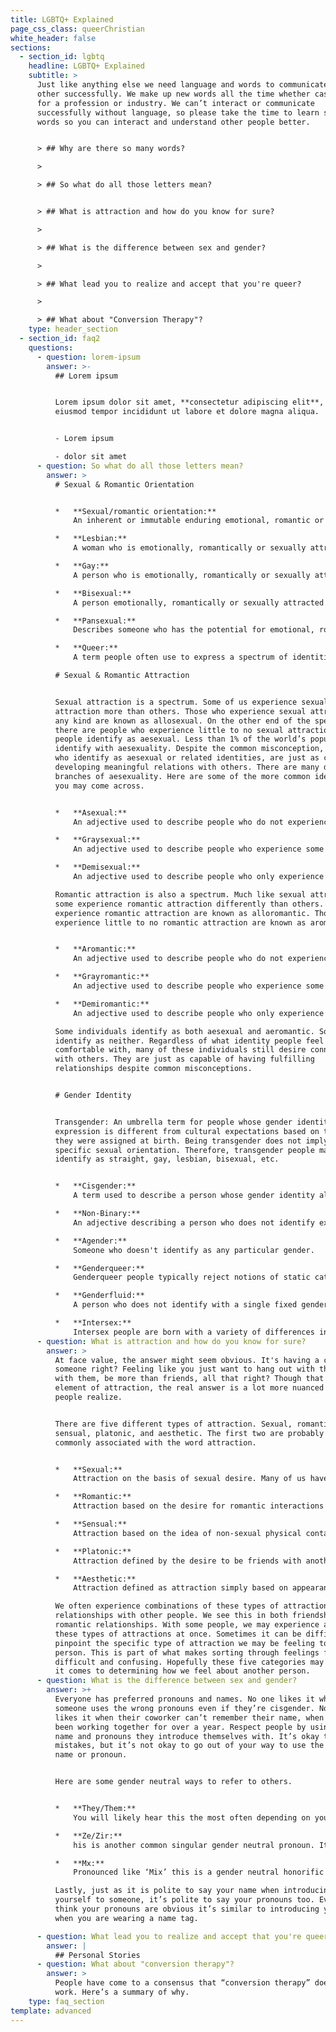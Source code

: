 ```yaml
---
title: LGBTQ+ Explained
page_css_class: queerChristian
white_header: false
sections:
  - section_id: lgbtq
    headline: LGBTQ+ Explained
    subtitle: >
      Just like anything else we need language and words to communicate to each
      other successfully. We make up new words all the time whether casually or
      for a profession or industry. We can’t interact or communicate
      successfully without language, so please take the time to learn some new
      words so you can interact and understand other people better.


      > ## Why are there so many words?

      >

      > ## So what do all those letters mean?


      > ## What is attraction and how do you know for sure?

      >

      > ## What is the difference between sex and gender?

      >

      > ## What lead you to realize and accept that you're queer?

      >

      > ## What about "Conversion Therapy"?
    type: header_section
  - section_id: faq2
    questions:
      - question: lorem-ipsum
        answer: >-
          ## Lorem ipsum


          Lorem ipsum dolor sit amet, **consectetur adipiscing elit**, sed do
          eiusmod tempor incididunt ut labore et dolore magna aliqua.


          - Lorem ipsum

          - dolor sit amet
      - question: So what do all those letters mean?
        answer: >
          # Sexual & Romantic Orientation


          *   **Sexual/romantic orientation:**
              An inherent or immutable enduring emotional, romantic or sexual attraction to other people. Note: an individual’s sexual orientation is independent of their gender identity.

          *   **Lesbian:**
              A woman who is emotionally, romantically or sexually attracted to other women. Women and non-binary people may use this term to describe themselves.

          *   **Gay:**
              A person who is emotionally, romantically or sexually attracted to members of the same gender. Men, women and non-binary people may use this term to describe themselves.

          *   **Bisexual:**
              A person emotionally, romantically or sexually attracted to more than one sex, gender or gender identity though not necessarily simultaneously, in the same way or to the same degree. People may experience this attraction in differing ways and degrees over their lifetime. Bisexual people need not have had specific sexual experiences to be bisexual; in fact, they need not have had any sexual experience at all to identify as bisexual. Sometimes used interchangeably with pansexual.

          *   **Pansexual:**
              Describes someone who has the potential for emotional, romantic or sexual attraction to people of all genders though not necessarily simultaneously, in the same way or to the same degree. People may experience this attraction in differing ways and degrees over their lifetime. Pansexual people need not have had specific sexual experiences to be pansexual; in fact, they need not have had any sexual experience at all to identify as pansexual. Sometimes used interchangeably with bisexual.

          *   **Queer:**
              A term people often use to express a spectrum of identities and orientations that are counter to the mainstream. Queer is often used as a catch-all to include many people, including those who do not identify as exclusively straight and/or folks who have non-binary or genderexpansive identities. This term was previously used as a slur, but has been reclaimed by many parts of the LGBTQ movement.

          # Sexual & Romantic Attraction


          Sexual attraction is a spectrum. Some of us experience sexual
          attraction more than others. Those who experience sexual attraction of
          any kind are known as allosexual. On the other end of the spectrum,
          there are people who experience little to no sexual attraction. These
          people identify as aesexual. Less than 1% of the world’s population
          identify with aesexuality. Despite the common misconception, people
          who identify as aesexual or related identities, are just as capable of
          developing meaningful relations with others. There are many different
          branches of aesexuality. Here are some of the more common identities
          you may come across.


          *   **Asexual:**
              An adjective used to describe people who do not experience sexual attraction.

          *   **Graysexual:**
              An adjective used to describe people who experience some or little sexual attraction.

          *   **Demisexual:**
              An adjective used to describe people who only experience sexual attraction to an individual after an emotional connection has been established.

          Romantic attraction is also a spectrum. Much like sexual attraction,
          some experience romantic attraction differently than others. Those who
          experience romantic attraction are known as alloromantic. Those who
          experience little to no romantic attraction are known as aromantic.


          *   **Aromantic:**
              An adjective used to describe people who do not experience romantic attraction.

          *   **Grayromantic:**
              An adjective used to describe people who experience some or little romantic attraction.

          *   **Demiromantic:**
              An adjective used to describe people who only experience romantic attraction to an individual after an emotional connection has been established.

          Some individuals identify as both aesexual and aeromantic. Some
          identify as neither. Regardless of what identity people feel
          comfortable with, many of these individuals still desire connections
          with others. They are just as capable of having fulfilling
          relationships despite common misconceptions.


          # Gender Identity


          Transgender: An umbrella term for people whose gender identity and/or
          expression is different from cultural expectations based on the sex
          they were assigned at birth. Being transgender does not imply any
          specific sexual orientation. Therefore, transgender people may
          identify as straight, gay, lesbian, bisexual, etc.


          *   **Cisgender:**
              A term used to describe a person whose gender identity aligns with those typically associated with the sex assigned to them at birth.

          *   **Non-Binary:**
              An adjective describing a person who does not identify exclusively as a man or a woman. Non-binary people may identify as being both a man and a woman, somewhere in between, or as falling completely outside these categories. While many also identify as transgender, not all non-binary people do. Non-binary can also be used as an umbrella term encompassing identities such as agender, bigender, genderqueer or gender-fluid.

          *   **Agender:**
              Someone who doesn't identify as any particular gender.

          *   **Genderqueer:**
              Genderqueer people typically reject notions of static categories of gender and embrace a fluidity of gender identity and often, though not always, sexual orientation. People who identify as "genderqueer" may see themselves as being both male and female, neither male nor female or as falling completely outside these categories.

          *   **Genderfluid:**
              A person who does not identify with a single fixed gender or has a fluid or unfixed gender identity.

          *   **Intersex:**
              Intersex people are born with a variety of differences in their sex traits and reproductive anatomy. There is a wide variety of difference among intersex variations, including differences in genitalia, chromosomes, gonads, internal sex organs, hormone production, hormone response, and/or secondary sex traits.
      - question: What is attraction and how do you know for sure?
        answer: >
          At face value, the answer might seem obvious. It's having a crush on
          someone right? Feeling like you just want to hang out with them, talk
          with them, be more than friends, all that right? Though that is an
          element of attraction, the real answer is a lot more nuanced than
          people realize.


          There are five different types of attraction. Sexual, romantic,
          sensual, platonic, and aesthetic. The first two are probably the most
          commonly associated with the word attraction.


          *   **Sexual:**
              Attraction on the basis of sexual desire. Many of us have experienced this to some degree. We see a person we find attractive and feel a sexual desire toward them.

          *   **Romantic:**
              Attraction based on the desire for romantic interactions or relationships with another person. Think of something along the lines of wanting to buy someone flowers, chocolates, and to shower them with affection.

          *   **Sensual:**
              Attraction based on the idea of non-sexual physical contact. It is defined as a desire to cuddle, hug, and to be close to someone in a non-sexual way.

          *   **Platonic:**
              Attraction defined by the desire to be friends with another person. It’s wanting to hang out, go out to eat, play games, and live life together in a platonic friend-like relationship.

          *   **Aesthetic:**
              Attraction defined as attraction simply based on appearance. This is probably the most simple type of attraction. It is as simple as noticing that a person looks aesthetically pleasing. It can be as simple as noticing “That person is pretty.”

          We often experience combinations of these types of attractions in our
          relationships with other people. We see this in both friendships and
          romantic relationships. With some people, we may experience all of
          these types of attractions at once. Sometimes it can be difficult to
          pinpoint the specific type of attraction we may be feeling toward a
          person. This is part of what makes sorting through feelings for others
          difficult and confusing. Hopefully these five categories may help when
          it comes to determining how we feel about another person.
      - question: What is the difference between sex and gender?
        answer: >+
          Everyone has preferred pronouns and names. No one likes it when
          someone uses the wrong pronouns even if they’re cisgender. No one
          likes it when their coworker can’t remember their name, when they’ve
          been working together for over a year. Respect people by using the
          name and pronouns they introduce themselves with. It’s okay to make
          mistakes, but it’s not okay to go out of your way to use the wrong
          name or pronoun. 


          Here are some gender neutral ways to refer to others.


          *   **They/Them:**
              You will likely hear this the most often depending on your social circles. They/ Them is a gender neutral way to refer to people in both the singular and plural. It is also not grammatically incorrect. 

          *   **Ze/Zir:**
              his is another common singular gender neutral pronoun. It is used in the same way that she/her or he/him would be used.

          *   **Mx:**
              Pronounced like ‘Mix’ this is a gender neutral honorific that can be used in replace of Mr. Ms. or Mrs. 

          Lastly, just as it is polite to say your name when introducing
          yourself to someone, it’s polite to say your pronouns too. Even if you
          think your pronouns are obvious it’s similar to introducing your name
          when you are wearing a name tag. 

      - question: What lead you to realize and accept that you're queer?
        answer: |
          ## Personal Stories
      - question: What about "conversion therapy"?
        answer: >
          People have come to a consensus that “conversion therapy” does not
          work. Here’s a summary of why.
    type: faq_section
template: advanced
---
```

